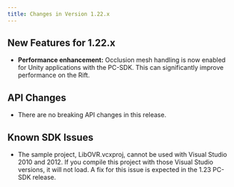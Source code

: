 ```yaml
---
title: Changes in Version 1.22.x
---
```

## New Features for 1.22.x

* **Performance enhancement:** Occlusion mesh handling is now enabled for Unity applications with the PC-SDK. This can significantly improve performance on the Rift.
## API Changes

* There are no breaking API changes in this release.
## Known SDK Issues

* The sample project, LibOVR.vcxproj, cannot be used with Visual Studio 2010 and 2012. If you compile this project with those Visual Studio versions, it will not load. A fix for this issue is expected in the 1.23 PC-SDK release. 

